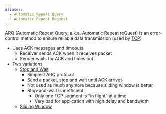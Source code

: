 ```yaml
---
aliases:
  - Automatic Repeat Query
  - Automatic Repeat Request
---
```

ARQ (Automatic Repeat Query, a.k.a. Automatic Repeat reQuest) is an error-control method to ensure reliable data transmission (used by [TCP](../OSI%20layers/Transport%20layer/TCP/TCP.md))

- Uses ACK messages and timeouts
	- Receiver sends ACK when it receives packet
	- Sender waits for ACK and times out
- Two variations
	- [Stop and Wait](Stop%20and%20Wait.md)
		- Simplest ARQ protocol
		- Send a packet, stop and wait until ACK arrives
		- Not used as much anymore because sliding window is better
		- Stop-and-wait is inefficient:
			- Only one TCP segment is "in flight" at a time
			- Very bad for application with high delay and bandwidth
	- [Sliding Window](Sliding%20Window.md)
